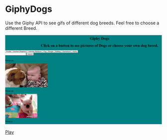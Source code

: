 # GiphyDogs
Use the Giphy API to see gifs of different dog breeds.  Feel free to choose a different Breed.


![Screen Shot](/giphyDogs.PNG)

[Play](https://kimberlyhoward.github.io/GiphyDogs/)